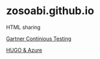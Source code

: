 # zosoabi.github.io
HTML sharing

[Gartner Continious Testing](https://zosoabi.github.io/gartner-continious-testing.html)

[HUGO & Azure](http://conductofcode.io/post/building-a-jamstack-site-with-hugo-and-azure-functions/)
